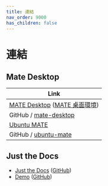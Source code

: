 ```yaml
---
title: 連結
nav_order: 9000
has_children: false
---
```



# 連結


## Mate Desktop

| Link |
| ---- |
| [MATE Desktop](https://mate-desktop.org) ([MATE 桌面環境](https://mate-desktop.org/zh_tw/)) |
| GitHub / [mate-desktop](https://github.com/mate-desktop) |
| [Ubuntu MATE](https://ubuntu-mate.org/) |
| GitHub / [ubuntu-mate](https://github.com/ubuntu-mate) |




## Just the Docs

* [Just the Docs](https://pmarsceill.github.io/just-the-docs/) ([GitHub](https://github.com/pmarsceill/just-the-docs))
* [Demo](https://pmarsceill.github.io/jtd-remote/) ([GitHub](https://github.com/pmarsceill/jtd-remote))
